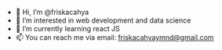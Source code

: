 - 👋 Hi, I’m @friskacahya
- 👀 I’m interested in web development and data science
- 🌱 I’m currently learning react JS
- 📫 You can reach me via email: friskacahyaymnd@gmail.com

<!---
friskacahya/friskacahya is a ✨ special ✨ repository because its `README.md` (this file) appears on your GitHub profile.
You can click the Preview link to take a look at your changes.
--->
